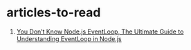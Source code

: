 # articles-to-read
1. [You Don’t Know Node.js EventLoop, The Ultimate Guide to Understanding EventLoop in Node.js
](https://blog.bitsrc.io/you-dont-know-node-js-eventloop-8ee16831767)
